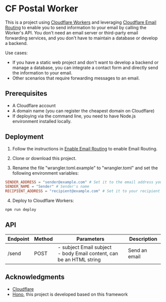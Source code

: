 # CF Postal Worker

This is a project using [Cloudflare Workers](https://workers.cloudflare.com/) and leveraging [Cloudflare Email Routing](https://developers.cloudflare.com/email-routing/) to enable you to send information to your email by calling the Worker's API. You don't need an email server or third-party email forwarding services, and you don't have to maintain a database or develop a backend.

Use cases:
- If you have a static web project and don't want to develop a backend or manage a database, you can integrate a contact form and directly send the information to your email.
- Other scenarios that require forwarding messages to an email.

## Prerequisites

- A Cloudflare account
- A domain name (you can register the cheapest domain on Cloudflare)
- If deploying via the command line, you need to have Node.js environment installed locally.

## Deployment

1. Follow the instructions in [Enable Email Routing](https://developers.cloudflare.com/email-routing/get-started/enable-email-routing/) to enable Email Routing.

2. Clone or download this project.

3. Rename the file "wrangler.toml.example" to "wrangler.toml" and set the following environment variables:
```toml
SENDER_ADDRESS = "sender@example.com" # Set it to the email address you configured in Email Routing
SENDER_NAME = "Sender" # Sender's name
RECIPIENT_ADDRESS = "recipient@example.com" # Set it to your recipient email address
```

4. Deploy to Cloudflare Workers:
```bash
npm run deploy
```

## API

| Endpoint  | Method | Parameters         | Description               |
|-----------|--------|--------------------|---------------------------|
| /send     | POST   | - subject Email subject<br>- body Email content, can be an HTML string | Send an email |

## Acknowledgments

- [Cloudflare](https://www.cloudflare.com/)
- [Hono](https://hono.dev/), this project is developed based on this framework
